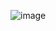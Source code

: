 ![image](https://github.com/user-attachments/assets/c2b15920-03ca-47b2-bda8-93bd3ab2c4d0)
















